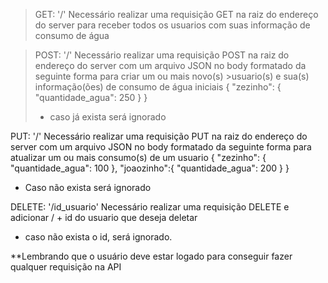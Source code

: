>GET:
>'/' Necessário realizar uma requisição GET na raiz do endereço do server para receber todos os usuarios com suas informação de consumo de água


>POST:
>'/' Necessário realizar uma requisição POST na raiz do endereço do server com um arquivo JSON no body formatado da seguinte forma para criar um ou mais novo(s) >usuario(s) e sua(s) informação(ões) de consumo de água iniciais
>{
    "zezinho": {
        "quantidade_agua": 250
    }
}
>* caso já exista será ignorado


PUT:
'/' Necessário realizar uma requisição PUT na raiz do endereço do server com um arquivo JSON no body formatado da seguinte forma para atualizar um ou mais consumo(s) de um usuario
{
    "zezinho": {
        "quantidade_agua": 100
    },
    "joaozinho":{
        "quantidade_agua": 200
    }
}
* Caso não exista será ignorado


DELETE:
'/id_usuario' Necessário realizar uma requisição DELETE e adicionar / + id do usuario que deseja deletar
* caso não exista o id, será ignorado.


**Lembrando que o usuário deve estar logado para conseguir fazer qualquer requisição na API
